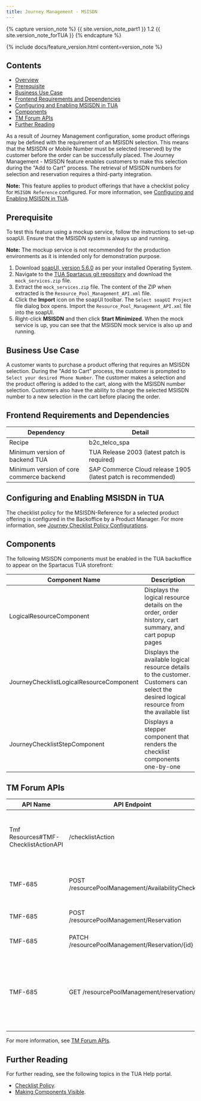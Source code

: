 ```yaml
---
title: Journey Management - MSISDN
---
```


{% capture version_note %}
{{ site.version_note_part1 }} 1.2 {{ site.version_note_forTUA }}
{% endcapture %}

{% include docs/feature_version.html content=version_note %}

## Contents

- [Overview](#overview)
- [Prerequisite](#prerequisite)
- [Business Use Case](#business-use-case)
- [Frontend Requirements and Dependencies](#frontend-requirements-and-dependencies)
- [Configuring and Enabling MSISDN in TUA](#configuring-and-enabling-msisdn-in-tua)
- [Components](#components)
- [TM Forum APIs](#tm-forum-apis)
- [Further Reading](#further-reading)

As a result of Journey Management configuration, some product offerings may be defined with the requirement of an MSISDN selection. This means that the MSISDN or Mobile Number must be selected (reserved) by the customer before the order can be successfully placed. The Journey Management - MSISDN feature enables customers to make this selection during the "Add to Cart" process. The retrieval of MSISDN numbers for selection and reservation requires a third-party integration.

**Note:** This feature applies to product offerings that have a checklist policy for `MSISDN Reference` configured. For more information, see [Configuring and Enabling MSISDN in TUA](#configuring-and-enabling-msisdn-in-tua).

## Prerequisite

To test this feature using a mockup service, follow the instructions to set-up soapUI. Ensure that the MSISDN system is always up and running.

**Note:** The mockup service is not recommended for the production environments as it is intended only for demonstration purpose.

1. Download [soapUI, version 5.6.0](https://www.soapui.org/downloads/latest-release/) as per your installed Operating System.
2. Navigate to the [TUA Spartacus git repository](https://github.com/SAP/spartacus-tua/releases/tag/1.1.0) and download the `mock_services.zip` file.
3. Extract the `mock_services.zip` file. The content of the ZIP when extracted is the `Resource_Pool_Management_API.xml` file.
4. Click the **Import** icon on the soapUI toolbar. The `Select soapUI Project` file dialog box opens. Import the  `Resource_Pool_Management_API.xml` file into the soapUI.
5. Right-click **MSISDN** and then click **Start Minimized**. When the mock service is up, you can see that the MSISDN mock service is also up and running.

## Business Use Case

A customer wants to purchase a product offering that requires an MSISDN selection. During the "Add to Cart" process, the customer is prompted to `Select your desired Phone Number`. The customer makes a selection and the product offering is added to the cart, along with the MSISDN number selection. Customers also have the ability to change the selected MSISDN number to a new selection in the cart before placing the order.

## Frontend Requirements and Dependencies

| Dependency                                	| Detail                                                 	|
|--------------------------------------------	|--------------------------------------------------------	|
| Recipe                                     	| b2c_telco_spa                                          	|
| Minimum version of backend TUA             	| TUA Release 2003 (latest patch is required)           	|
| Minimum   version of core commerce backend 	| SAP Commerce Cloud release 1905 (latest patch is recommended) 	|

## Configuring and Enabling MSISDN in TUA

The checklist policy for the MSISDN-Reference for a selected product offering is configured in the Backoffice by a Product Manager. For more information, see [Journey Checklist Policy Configurations](https://help.sap.com/viewer/32f0086927f44c9ab1199f1dab8833cd/2007/en-US/c3d274fb74074c70bec9cd6e9686d5a1.html).

## Components

The following MSISDN components must be enabled in the TUA backoffice to appear on the Spartacus TUA storefront:

| Component Name                           | Description                                                                                                                                  |
|------------------------------------------|----------------------------------------------------------------------------------------------------------------------------------------------|
| LogicalResourceComponent                 | Displays the logical resource details on   the order, order history, cart summary, and cart popup pages                                       |
| JourneyChecklistLogicalResourceComponent | Displays the available logical resource details to the customer.   Customers can select the desired logical resource from the available list |
| JourneyChecklistStepComponent            | Displays a stepper component that renders the checklist components   one-by-one                                                                       |

## TM Forum APIs

| API Name                       | API Endpoint                                        | Description                                                                                                  |
|--------------------------------------|-------------------------------------------------|--------------------------------------------------------------------------------------------------------------|
| Tmf Resources#TMF-ChecklistActionAPI | /checklistAction                                | Shows applicable list of checklist policies for the product offerings                                        |
| TMF-685                              | POST /resourcePoolManagement/AvailabilityCheck  | Retrieves available resource entities (MSISDN)                                                               |
| TMF-685                              | POST /resourcePoolManagement/Reservation        | Creates a reservation instance                                                                               |
| TMF-685                              | PATCH /resourcePoolManagement/Reservation/{id}  | Updates a reservation instance                                                                               |
| TMF-685                              | GET /resourcePoolManagement/reservation/        | Retrieves a list of reservations. Additional filters can also be applied   to get the relevant search result |

For more information, see [TM Forum APIs](https://help.sap.com/viewer/f59b0ac006d746caaa5fb599b4270151/2007/en-US/d46b30b30eca4d4d8ddd20ad833d77f9.html).

## Further Reading

For further reading, see the following topics in the TUA Help portal.

- [Checklist Policy](https://help.sap.com/viewer/32f0086927f44c9ab1199f1dab8833cd/2007/en-US/b685dbb837ca4ad7b6c86d0bbd8a7fd7.html).
- [Making Components Visible](https://help.sap.com/viewer/9d346683b0084da2938be8a285c0c27a/2005/en-US/1cea3b2cb3334fc085dda9cc070ad6ac.html).
